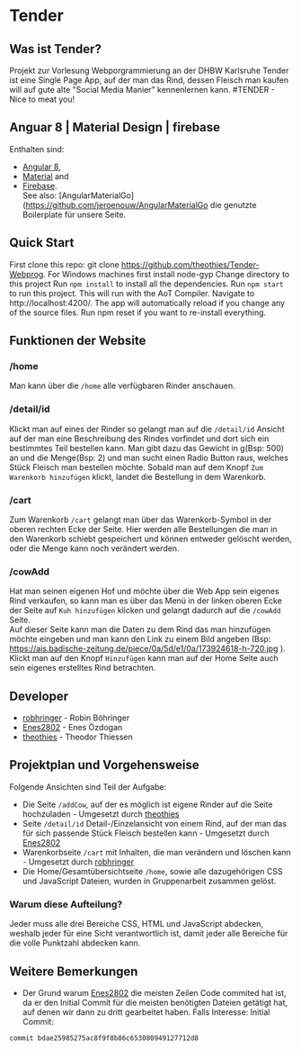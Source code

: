 # Tender
## Was ist Tender?
Projekt zur Vorlesung Webporgrammierung an der DHBW Karlsruhe
Tender ist eine Single Page App, auf der man das Rind, dessen Fleisch man kaufen
will auf gute alte "Social Media Manier" kennenlernen kann.
#TENDER - Nice to meat you!

## Anguar 8 | Material Design | firebase
Enthalten sind:
* [Angular 8](https://angular.io),
* [Material](https://material.io/) and
* [Firebase](https://firebase.google.com/).  
See also: [AngularMaterialGo](https://github.com/jeroenouw/AngularMaterialGo die genutzte Boilerplate für unsere Seite.

## Quick Start
First clone this repo: git clone https://github.com/theothies/Tender-Webprog. 
For Windows machines first install node-gyp Change directory to this project
Run ``` npm install ``` to install all the dependencies.
Run ``` npm start ``` to run this project. This will run with the AoT Compiler.
Navigate to http://localhost:4200/. The app will automatically reload if you change any of the source files.
Run npm reset if you want to re-install everything.

## Funktionen der Website
### /home
Man kann über die ```/home``` alle verfügbaren Rinder anschauen.
### /detail/id
Klickt man auf eines der Rinder so gelangt man auf die ```/detail/id``` Ansicht auf der man eine Beschreibung des Rindes vorfindet und dort sich ein bestimmtes Teil bestellen kann. Man gibt dazu das Gewicht in g(Bsp: 500) an und die Menge(Bsp: 2) und man sucht einen Radio Button raus, welches Stück Fleisch man bestellen möchte. Sobald man auf dem Knopf ```Zum Warenkorb hinzufügen``` klickt, landet die Bestellung in dem Warenkorb.  
### /cart
Zum Warenkorb ```/cart``` gelangt man über das Warenkorb-Symbol in der oberen rechten Ecke der Seite. Hier werden alle Bestellungen die man in den Warenkorb schiebt gespeichert und können entweder gelöscht werden, oder die Menge kann noch verändert werden. 
### /cowAdd
Hat man seinen eigenen Hof und möchte über die Web App sein eigenes Rind verkaufen, so kann man es über das Menü in der linken oberen Ecke der Seite auf ```Kuh hinzufügen``` klicken und gelangt dadurch auf die ```/cowAdd``` Seite.  
Auf dieser Seite kann man die Daten zu dem Rind das man hinzufügen möchte eingeben und man kann den Link zu einem Bild angeben (Bsp: https://ais.badische-zeitung.de/piece/0a/5d/e1/0a/173924618-h-720.jpg ). Klickt man auf den Knopf ```Hinzufügen``` kann man auf der Home Seite auch sein eigenes erstelltes Rind betrachten.

## Developer
* [robhringer](https://github.com/robhringer) - Robin Böhringer
* [Enes2802](https://github.com/Enes2802) - Enes Özdogan
* [theothies](https://github.com/theothies) - Theodor Thiessen

## Projektplan und Vorgehensweise
Folgende Ansichten sind Teil der Aufgabe:  
* Die Seite ```/addCow```, auf der es möglich ist eigene Rinder auf die Seite hochzuladen - Umgesetzt durch [theothies](https://github.com/theothies)
* Seite ```/detail/id``` Detail-/Einzelansicht von einem Rind, auf der man das für sich passende Stück Fleisch bestellen kann - Umgesetzt durch [Enes2802](https://github.com/Enes2802)
* Warenkorbseite ```/cart``` mit Inhalten, die man verändern und löschen kann   - Umgesetzt durch [robhringer](https://github.com/robhringer)
* Die Home/Gesamtübersichtseite ```/home```, sowie alle dazugehörigen CSS und JavaScript Dateien, wurden in Gruppenarbeit zusammen gelöst.

### Warum diese Aufteilung?
Jeder muss alle drei Bereiche CSS, HTML und JavaScript abdecken, weshalb jeder für eine Sicht verantwortlich ist, damit jeder alle Bereiche für die volle Punktzahl abdecken kann.

## Weitere Bemerkungen
* Der Grund warum [Enes2802](https://github.com/Enes2802) die meisten Zeilen Code commited hat ist, da er den Initial Commit für die meisten benötigten Dateien getätigt hat, auf denen wir dann zu dritt gearbeitet haben. Falls Interesse: Initial Commit:
```
commit bdae25985275ac8f9f8b86c653080949127712d8
```
